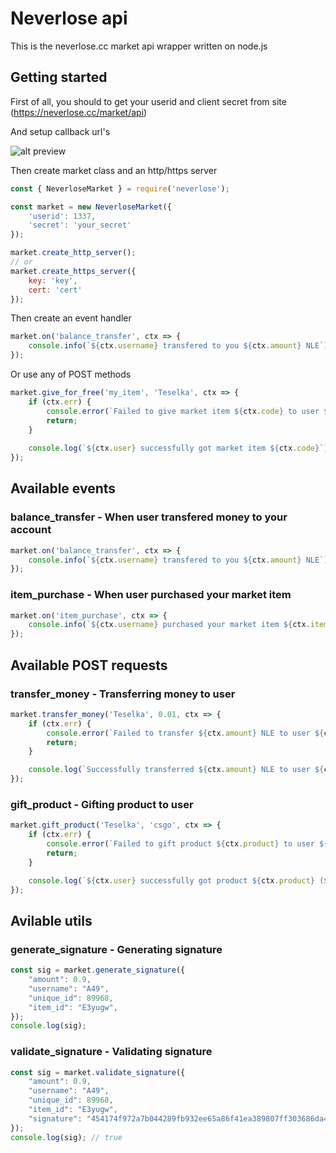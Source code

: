 # Neverlose api
This is the neverlose.cc market api wrapper written on node.js

## Getting started
First of all, you should to get your userid and client secret from site (https://neverlose.cc/market/api)

And setup callback url's

![alt preview](https://i.imgur.com/br0wiSF.jpg)

Then create market class and an http/https server

```js
const { NeverloseMarket } = require('neverlose');

const market = new NeverloseMarket({
    'userid': 1337,
    'secret': 'your_secret'
});

market.create_http_server();
// or
market.create_https_server({
    key: 'key',
    cert: 'cert'
});

```

Then create an event handler
```js
market.on('balance_transfer', ctx => {
    console.info(`${ctx.username} transfered to you ${ctx.amount} NLE`); 
});

```

Or use any of POST methods
```js
market.give_for_free('my_item', 'Teselka', ctx => {
    if (ctx.err) {
        console.error(`Failed to give market item ${ctx.code} to user ${ctx.username}, reason: ${ctx.err}`);
        return;
    }
    
    console.log(`${ctx.user} successfully got market item ${ctx.code}`);
});
```


## Available events
### balance_transfer - When user transfered money to your account
```js
market.on('balance_transfer', ctx => {
    console.info(`${ctx.username} transfered to you ${ctx.amount} NLE`); 
});
```

### item_purchase - When user purchased your market item
```js
market.on('item_purchase', ctx => {
    console.info(`${ctx.username} purchased your market item ${ctx.item_id} for ${ctx.amount} NLE`);
});
```

## Available POST requests
### transfer_money - Transferring money to user
```js
market.transfer_money('Teselka', 0.01, ctx => {
    if (ctx.err) {
        console.error(`Failed to transfer ${ctx.amount} NLE to user ${ctx.username}`);
        return;
    }

    console.log(`Successfully transferred ${ctx.amount} NLE to user ${ctx.username}`);
});
```

### gift_product - Gifting product to user
```js
market.gift_product('Teselka', 'csgo', ctx => {
    if (ctx.err) {
        console.error(`Failed to gift product ${ctx.product} to user ${ctx.username}`);
        return;
    }

    console.log(`${ctx.user} successfully got product ${ctx.product} (${ctx.cnt})`);
});
```

## Avilable utils
### generate_signature - Generating signature
```js
const sig = market.generate_signature({
    "amount": 0.9,
    "username": "A49",
    "unique_id": 89968,
    "item_id": "E3yugw",
});
console.log(sig);
```

### validate_signature - Validating signature
```js
const sig = market.validate_signature({
    "amount": 0.9,
    "username": "A49",
    "unique_id": 89968,
    "item_id": "E3yugw",
    "signature": "454174f972a7b044289fb932ee65a86f41ea389807ff303686da496597289510"
});
console.log(sig); // true
```
